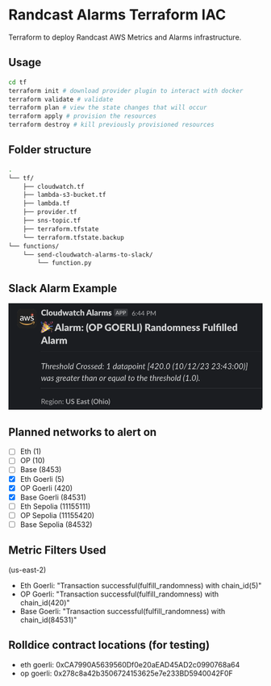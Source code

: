 # Randcast Alarms Terraform IAC

Terraform to deploy Randcast AWS Metrics and Alarms infrastructure. 


## Usage
```bash
cd tf
terraform init # download provider plugin to interact with docker
terraform validate # validate
terraform plan # view the state changes that will occur
terraform apply # provision the resources
terraform destroy # kill previously provisioned resources 
```

## Folder structure
```bash
.
└── tf/
    ├── cloudwatch.tf
    ├── lambda-s3-bucket.tf
    ├── lambda.tf
    ├── provider.tf
    ├── sns-topic.tf
    ├── terraform.tfstate
    └── terraform.tfstate.backup
└── functions/
    └── send-cloudwatch-alarms-to-slack/
        └── function.py
```

## Slack Alarm Example
![](.images/alarm_example.png)

## Planned networks to alert on
- [ ] Eth (1)
- [ ] OP (10)
- [ ] Base (8453)
- [x] Eth Goerli (5)  
- [x] OP Goerli (420)
- [x] Base Goerli (84531)
- [ ] Eth Sepolia (11155111)
- [ ] OP Sepolia (11155420)
- [ ] Base Sepolia (84532)

## Metric Filters Used
(us-east-2)
- Eth Goerli: "Transaction successful(fulfill_randomness) with chain_id(5)"
- OP Goerli: "Transaction successful(fulfill_randomness) with chain_id(420)"
- Base Goerli: "Transaction successful(fulfill_randomness) with chain_id(84531)"

## Rolldice contract locations (for testing)
- eth goerli: 0xCA7990A5639560Df0e20aEAD45AD2c0990768a64
- op goerli: 0x278c8a42b3506724153625e7e233BD5940042F0F
